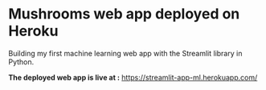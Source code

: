 # Mushrooms web app deployed on Heroku
Building my first machine learning web app with the Streamlit library in Python.

**The deployed web app is live at :** https://streamlit-app-ml.herokuapp.com/
